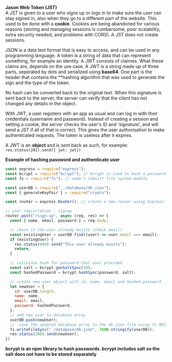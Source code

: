**Jason Web Token (JST)**  
A JST is given to a user who signs up or logs in to make sure the user can stay signed in, also when they go to a different part of the website. This used to be done with a **cookie**. Cookies are being abandoned for various reasons (storing and managing sessions is cumbersome, poor scalability, extra security needed, and problems with CORS). A JST does not create sessions.

JSON is a data text format that is easy to access, and can be used in any programming language. A token is a string of data that can represent something, for example an identity. A JWT consists of claimes. What these claims are, depends on the use case. A JWT is a string made up of three parts, seperated by dots and serialized using **base64**. One part is the header that contains the **hashing algorithm that was used to generate the sign and the type of the token.

No hash can be converted back to the original text. When this signature is sent back to the server, the server can verify that the client has not changed any details in the object.

With JWT, a user registers with an app as usual and can log in with their credentials (username and password). Instead of creating a session and setting a cookie, the server checks the user's ID and 'signature', and will send a JST if all of that is correct. This gives the user authorisation to make authenticated requests. The token is useless after it expires. 

A JWT is an **object** and is sent back as such, for example: ` res.status(201).send({ jwt: jwt})`


**Example of hashing password and authenticate user**  

``` javascript
const express = require("express");
const bcrypt = require("bcrypt"); // bcrypt is used to hash a password before saving it to database
const fs = require("fs"); // node's inbuilt file system module

const userDB = require("../database/db.json");
const { generateKeyPair } = require("crypto");

const router = express.Router(); // create a new router using Express' inbuilt Router method

// user registration - signup
router.post("/sign-up", async (req, res) => {
  const { name, email, password } = req.body;

  // check if the user already exists (check email)
  const existingUser = userDB.find((user) => user.email === email);
  if (existingUser) {
    res.status(400).send("This user already exists");
    return;
  }

  // calculate hash for password that user provided
  const salt = bcrypt.genSaltSync(10);
  const hashedPassword = bcrypt.hashSync(password, salt);

  // create new user object with id, name, email and hashed password
  let newUser = {
    id: userDB.length,
    name: name,
    email: email,
    password: hashedPassword,
  };
  // add new user to database array
  userDB.push(newUser);
  //  save the updated database array to the db.json file using fs MUST BE STRING FORMAT
  fs.writeFileSync("./database/db.json", JSON.stringify(userDB));
  res.status(200).send(newUser);
})
```

**bcrypt is an npm library to hash passwords. bcrypt includes salt so the salt does not have to be stored separately**